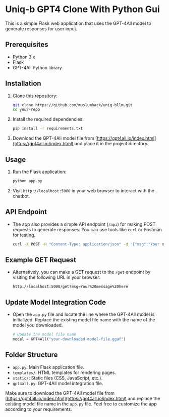 # Uniq-b GPT4 Clone With Python Gui

This is a simple Flask web application that uses the GPT-4All model to generate responses for user input.

## Prerequisites

- Python 3.x
- Flask
- GPT-4All Python library

## Installation

1. Clone this repository:

    ```bash
    git clone https://github.com/muslumhack/uniq-bllm.git
    cd your-repo
    ```

2. Install the required dependencies:

    ```bash
    pip install -r requirements.txt
    ```

3. Download the GPT-4All model file from [https://gpt4all.io/index.html](https://gpt4all.io/index.html) and place it in the project directory.

## Usage

1. Run the Flask application:

    ```bash
    python app.py
    ```

2. Visit `http://localhost:5000` in your web browser to interact with the chatbot.

## API Endpoint

- The app also provides a simple API endpoint (`/api`) for making POST requests to generate responses. You can use tools like `curl` or Postman for testing.

    ```bash
    curl -X POST -H "Content-Type: application/json" -d '{"msg":"Your message here"}' http://localhost:5000/api
    ```

## Example GET Request

- Alternatively, you can make a GET request to the `/get` endpoint by visiting the following URL in your browser:

    ```
    http://localhost:5000/get?msg=Your%20message%20here
    ```

## Update Model Integration Code

- Open the `app.py` file and locate the line where the GPT-4All model is initialized. Replace the existing model file name with the name of the model you downloaded.

    ```python
    # Update the model file name
    model = GPT4All("your-downloaded-model-file.gguf")
    ```

## Folder Structure

- `app.py`: Main Flask application file.
- `templates/`: HTML templates for rendering pages.
- `static/`: Static files (CSS, JavaScript, etc.).
- `gpt4all.py`: GPT-4All model integration file.

Make sure to download the GPT-4All model file from [https://gpt4all.io/index.html](https://gpt4all.io/index.html) and replace the existing model file name in the `app.py` file.
Feel free to customize the app according to your requirements.
